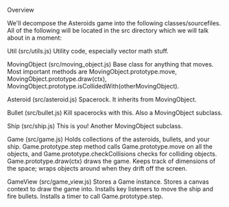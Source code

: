Overview

We'll decompose the Asteroids game into the following classes/sourcefiles. All of the following will be located in the src directory which we will talk about in a moment:

Util (src/utils.js)
  Utility code, especially vector math stuff.

MovingObject (src/moving_object.js)
  Base class for anything that moves.
  Most important methods are MovingObject.prototype.move, MovingObject.prototype.draw(ctx), MovingObject.prototype.isCollidedWith(otherMovingObject).

Asteroid (src/asteroid.js)
  Spacerock. It inherits from MovingObject.

Bullet (src/bullet.js)
  Kill spacerocks with this. Also a MovingObject subclass.

Ship (src/ship.js)
  This is you! Another MovingObject subclass.

Game (src/game.js)
  Holds collections of the asteroids, bullets, and your ship.
  Game.prototype.step method calls Game.prototype.move on all the objects, and Game.prototype.checkCollisions checks for colliding objects.
  Game.prototype.draw(ctx) draws the game.
  Keeps track of dimensions of the space; wraps objects around when they drift off the screen.

GameView (src/game_view.js)
  Stores a Game instance.
  Stores a canvas context to draw the game into.
  Installs key listeners to move the ship and fire bullets.
  Installs a timer to call Game.prototype.step.